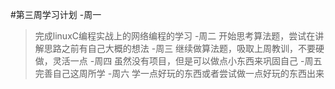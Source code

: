 #第三周学习计划
-周一
>完成linuxC编程实战上的网络编程的学习
-周二
>开始思考算法题，尝试在讲解思路之前有自己大概的想法
-周三
>继续做算法题，吸取上周教训，不要硬做，灵活一点
-周四
>虽然没有项目，但是可以做点小东西来巩固自己
-周五
>完善自己这周所学
-周六
>学一点好玩的东西或者尝试做一点好玩的东西出来
